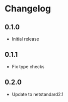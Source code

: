 # Changelog

## 0.1.0
- Initial release

## 0.1.1
- Fix type checks

## 0.2.0
- Update to netstandard2.1
